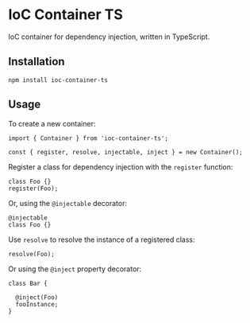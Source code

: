 # IoC Container TS

IoC container for dependency injection, written in TypeScript.

## Installation

```
npm install ioc-container-ts
```

## Usage

To create a new container:

```
import { Container } from 'ioc-container-ts';

const { register, resolve, injectable, inject } = new Container();
```

Register a class for dependency injection with the `register` function:

```
class Foo {}
register(Foo);
```

Or, using the `@injectable` decorator:
```
@injectable
class Foo {}
```

Use `resolve` to resolve the instance of a registered class:

```
resolve(Foo);
```

Or using the `@inject` property decorator:

```
class Bar {

  @inject(Foo)
  fooInstance;
}
```
